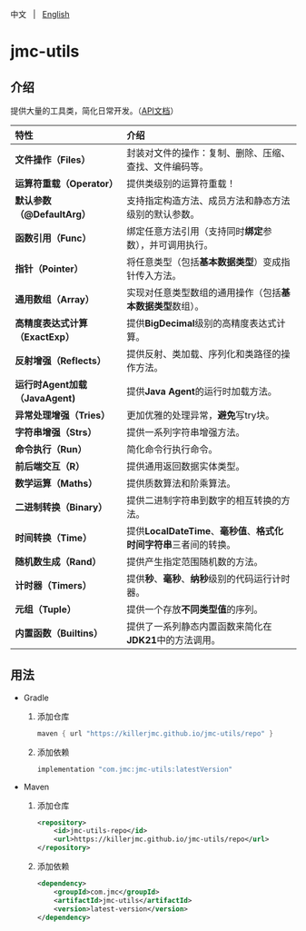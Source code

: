 中文 &nbsp; | &nbsp; [English](README.md)

# jmc-utils

## 介绍

提供大量的工具类，简化日常开发。（[API文档](https://killerjmc.github.io/jmc-utils/docs)）

| 特性                        | 介绍                                                        |
|:--------------------------|:----------------------------------------------------------|
| **文件操作（Files）**           | 封装对文件的操作：复制、删除、压缩、查找、文件编码等。                               |
| **运算符重载（Operator）**       | 提供类级别的运算符重载！                                              |
| **默认参数（@DefaultArg）**     | 支持指定构造方法、成员方法和静态方法级别的默认参数。                                |
| **函数引用（Func）**            | 绑定任意方法引用（支持同时**绑定**参数），并可调用执行。                            |
| **指针（Pointer）**           | 将任意类型（包括**基本数据类型**）变成指针传入方法。                              |
| **通用数组（Array）**           | 实现对任意类型数组的通用操作（包括**基本数据类型**数组）。                           |
| **高精度表达式计算（ExactExp）**    | 提供**BigDecimal**级别的高精度表达式计算。                              |
| **反射增强（Reflects）**        | 提供反射、类加载、序列化和类路径的操作方法。                                    |
| **运行时Agent加载（JavaAgent)** | 提供**Java Agent**的运行时加载方法。                                 |
| **异常处理增强（Tries）**         | 更加优雅的处理异常，**避免**写try块。                                    |
| **字符串增强（Strs）**           | 提供一系列字符串增强方法。                                             |
| **命令执行（Run）**             | 简化命令行执行命令。                                                |
| **前后端交互（R）**              | 提供通用返回数据实体类型。                                             |
| **数学运算（Maths）**           | 提供质数算法和阶乘算法。                                              |
| **二进制转换（Binary）**         | 提供二进制字符串到数字的相互转换的方法。                                      |
| **时间转换（Time）**            | 提供**LocalDateTime**、**毫秒值**、**格式化时间字符串**三者间的转换。           |
| **随机数生成（Rand）**           | 提供产生指定范围随机数的方法。                                           |
| **计时器（Timers）**           | 提供**秒**、**毫秒**、**纳秒**级别的代码运行计时器。                          |
| **元组（Tuple）**             | 提供一个存放**不同类型值**的序列。                                       |
| **内置函数（Builtins）**        | 提供了一系列静态内置函数来简化在**JDK21**中的方法调用。                          |




## 用法

+ Gradle

  1. 添加仓库

     ```groovy
     maven { url "https://killerjmc.github.io/jmc-utils/repo" }
     ```

  2. 添加依赖

     ```groovy
     implementation "com.jmc:jmc-utils:latestVersion"
     ```


+ Maven

  1. 添加仓库

     ```xml
     <repository>
         <id>jmc-utils-repo</id>
         <url>https://killerjmc.github.io/jmc-utils/repo</url>
     </repository>
     ```

  2. 添加依赖

     ```xml
     <dependency>
         <groupId>com.jmc</groupId>
         <artifactId>jmc-utils</artifactId>
         <version>latest-version</version>
     </dependency>
     ```
